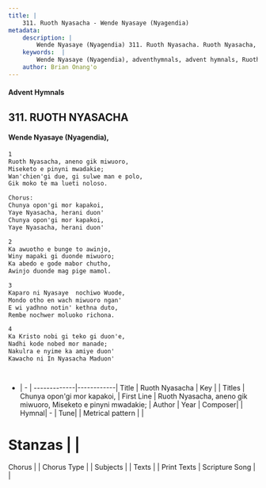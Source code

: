 ```yaml
---
title: |
    311. Ruoth Nyasacha - Wende Nyasaye (Nyagendia)
metadata:
    description: |
        Wende Nyasaye (Nyagendia) 311. Ruoth Nyasacha. Ruoth Nyasacha, aneno gik miwuoro, Miseketo e pinyni mwadakie; Wan'chien'gi due, gi sulwe man e polo, Gik moko te ma lueti noloso.  Chorus: Chunya opon'gi mor kapakoi, Yaye Nyasacha, herani duon' Chunya opon'gi mor kapakoi, Yaye Nyasacha, herani duon'  
    keywords:  |
        Wende Nyasaye (Nyagendia), adventhymnals, advent hymnals, Ruoth Nyasacha, Ruoth Nyasacha, aneno gik miwuoro, Miseketo e pinyni mwadakie;. Chunya opon'gi mor kapakoi,
    author: Brian Onang'o
---
```


#### Advent Hymnals
## 311. RUOTH NYASACHA
####  Wende Nyasaye (Nyagendia),

```txt
1
Ruoth Nyasacha, aneno gik miwuoro,
Miseketo e pinyni mwadakie;
Wan'chien'gi due, gi sulwe man e polo,
Gik moko te ma lueti noloso.

Chorus:
Chunya opon'gi mor kapakoi,
Yaye Nyasacha, herani duon'
Chunya opon'gi mor kapakoi,
Yaye Nyasacha, herani duon'

2
Ka awuotho e bunge to awinjo,
Winy mapaki gi duonde miwuoro;
Ka abedo e gode mabor chutho,
Awinjo duonde mag pige mamol.

3
Kaparo ni Nyasaye  nochiwo Wuode,
Mondo otho en wach miwuoro ngan'
E wi yadhno notin' kethna duto,
Rembe nochwer moluoko richona.

4
Ka Kristo nobi gi teko gi duon'e,
Nadhi kode nobed mor manade;
Nakulra e nyime ka amiye duon'
Kawacho ni In Nyasacha Maduon'




```

- |   -  |
-------------|------------|
Title | Ruoth Nyasacha |
Key |  |
Titles | Chunya opon'gi mor kapakoi, |
First Line | Ruoth Nyasacha, aneno gik miwuoro, Miseketo e pinyni mwadakie; |
Author | 
Year | 
Composer| |
Hymnal|  - |
Tune|  |
Metrical pattern | |
# Stanzas |  |
Chorus |  |
Chorus Type |  |
Subjects | |
Texts |  |
Print Texts | 
Scripture Song |  |
    
